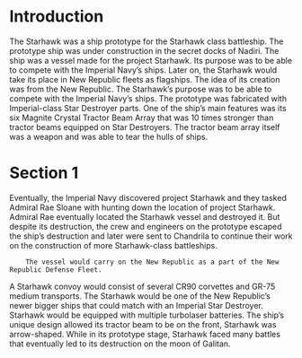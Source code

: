 # Introduction

The Starhawk was a ship prototype for the Starhawk class battleship.
The prototype ship was under construction in the secret docks of Nadiri.
The ship was a vessel made for the project Starhawk.
Its purpose was to be able to compete with the Imperial Navy’s ships.
Later on, the Starhawk would take its place in New Republic fleets as flagships.
The idea of its creation was from the New Republic.
The Starhawk’s purpose was to be able to compete with the Imperial Navy’s ships.
The prototype was fabricated with Imperial-class Star Destroyer parts.
One of the ship’s main features was its six Magnite Crystal Tractor Beam Array that was 10 times stronger than tractor beams equipped on Star Destroyers.
The tractor beam array itself was a weapon and was able to tear the hulls of ships.

# Section 1

Eventually, the Imperial Navy discovered project Starhawk and they tasked Admiral Rae Sloane with hunting down the location of project Starhawk.
Admiral Rae eventually located the Starhawk vessel and destroyed it.
But despite its destruction, the crew and engineers on the prototype escaped the ship’s destruction and later were sent to Chandrila to continue their work on the construction of more Starhawk-class battleships.

```
	The vessel would carry on the New Republic as a part of the New Republic Defense Fleet.
```

A Starhawk convoy would consist of several CR90 corvettes and GR-75 medium transports.
The Starhawk would be one of the New Republic’s newer bigger ships that could match with an Imperial Star Destroyer.
Starhawk would be equipped with multiple turbolaser batteries.
The ship’s unique design allowed its tractor beam to be on the front, Starhawk was arrow-shaped.
While in its prototype stage, Starhawk faced many battles that eventually led to its destruction on the moon of Galitan.

